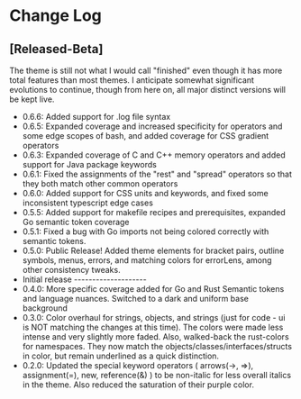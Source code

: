 # Change Log

## [Released-Beta]

The theme is still not what I would call "finished" even though it has more total features than most themes. I anticipate somewhat significant evolutions to continue, though from here on, all major distinct versions will be kept live.

- 0.6.6: Added support for .log file syntax
- 0.6.5: Expanded coverage and increased specificity for operators and some edge scopes of bash, and added coverage for CSS gradient operators
- 0.6.3: Expanded coverage of C and C++ memory operators and added support for Java package keywords
- 0.6.1: Fixed the assignments of the "rest" and "spread" operators so that they both match other common operators
- 0.6.0: Added support for CSS units and keywords, and fixed some inconsistent typescript edge cases
- 0.5.5: Added support for makefile recipes and prerequisites, expanded Go semantic token coverage
- 0.5.1: Fixed a bug with Go imports not being colored correctly with semantic tokens.
- 0.5.0: Public Release! Added theme elements for bracket pairs, outline symbols, menus, errors, and matching colors for errorLens, among other consistency tweaks.
- Initial release --------------------
- 0.4.0: More specific coverage added for Go and Rust Semantic tokens and language nuances. Switched to a dark and uniform base background
- 0.3.0: Color overhaul for strings, objects, and strings (just for code - ui is NOT matching the changes at this time). The colors were made less intense and very slightly more faded. Also, walked-back the rust-colors for namespaces. They now match the objects/classes/interfaces/structs in color, but remain underlined as a quick distinction.
- 0.2.0: Updated the special keyword operators ( arrows(->, =>), assignment(=), new, reference(&) ) to be non-italic for less overall italics in the theme. Also reduced the saturation of their purple color.